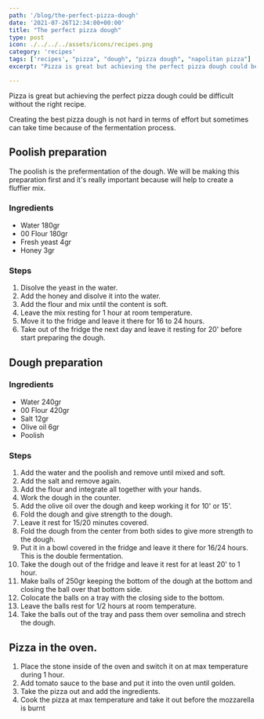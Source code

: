 ```yaml
---
path: '/blog/the-perfect-pizza-dough'
date: '2021-07-26T12:34:00+00:00'
title: "The perfect pizza dough"
type: post
icon: ./../../../assets/icons/recipes.png
category: 'recipes'
tags: ['recipes', "pizza", "dough", "pizza dough", "napolitan pizza"]
excerpt: "Pizza is great but achieving the perfect pizza dough could be difficult without the right recipe."

---
```


Pizza is great but achieving the perfect pizza dough could be difficult without the right recipe.

Creating the best pizza dough is not hard in terms of effort but sometimes can take time because of the fermentation process.

## Poolish preparation

The poolish is the prefermentation of the dough. We will be making this preparation first and it's really important because will help to create a fluffier mix.

### Ingredients

- Water 180gr
- 00 Flour 180gr 
- Fresh yeast 4gr
- Honey 3gr

### Steps

1. Disolve the yeast in the water.
2. Add the honey and disolve it into the water.
3. Add the flour and mix until the content is soft.
4. Leave the mix resting for 1 hour at room temperature.
5. Move it to the fridge and leave it there for 16 to 24 hours.
6. Take out of the fridge the next day and leave it resting for 20' before start preparing the dough.

## Dough preparation

### Ingredients

- Water 240gr
- 00 Flour 420gr 
- Salt 12gr
- Olive oil 6gr
- Poolish

### Steps

1. Add the water and the poolish and remove until mixed and soft.
2. Add the salt and remove again.
3. Add the flour and integrate all together with your hands.
4. Work the dough in the counter.
5. Add the olive oil over the dough and keep working it for 10' or 15'.
6. Fold the dough and give strength to the dough.
7. Leave it rest for 15/20 minutes covered.
8. Fold the dough from the center from both sides to give more strength to the dough.
9. Put it in a bowl covered in the fridge and leave it there for 16/24 hours. This is the double fermentation.
10. Take the dough out of the fridge and leave it rest for at least 20' to 1 hour.
11. Make balls of 250gr keeping the bottom of the dough at the bottom and closing the ball over that bottom side. 
12. Colocate the balls on a tray with the closing side to the bottom.
13. Leave the balls rest for 1/2 hours at room temperature.
14. Take the balls out of the tray and pass them over semolina and strech the dough.

## Pizza in the oven.

1. Place the stone inside of the oven and switch it on at max temperature during 1 hour.
2. Add tomato sauce to the base and put it into the oven until golden.
3. Take the pizza out and add the ingredients.
4. Cook the pizza at max temperature and take it out before the mozzarella is burnt